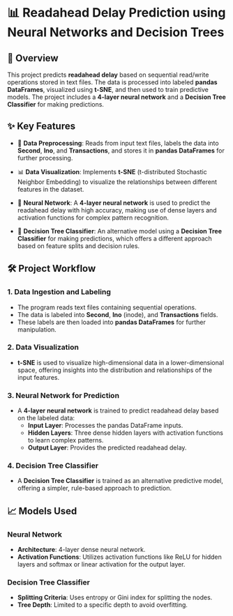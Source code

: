 # 📊 Readahead Delay Prediction using Neural Networks and Decision Trees

## 📘 Overview

This project predicts **readahead delay** based on sequential read/write operations stored in text files. The data is processed into labeled **pandas DataFrames**, visualized using **t-SNE**, and then used to train predictive models. The project includes a **4-layer neural network** and a **Decision Tree Classifier** for making predictions.

## ✨ Key Features

- 📄 **Data Preprocessing**: Reads from input text files, labels the data into **Second**, **Ino**, and **Transactions**, and stores it in **pandas DataFrames** for further processing.
  
- 📊 **Data Visualization**: Implements **t-SNE** (t-distributed Stochastic Neighbor Embedding) to visualize the relationships between different features in the dataset.

- 🧠 **Neural Network**: A **4-layer neural network** is used to predict the readahead delay with high accuracy, making use of dense layers and activation functions for complex pattern recognition.

- 🌲 **Decision Tree Classifier**: An alternative model using a **Decision Tree Classifier** for making predictions, which offers a different approach based on feature splits and decision rules.

## 🛠️ Project Workflow

### 1. **Data Ingestion and Labeling**
   - The program reads text files containing sequential operations.
   - The data is labeled into **Second**, **Ino** (inode), and **Transactions** fields.
   - These labels are then loaded into **pandas DataFrames** for further manipulation.

### 2. **Data Visualization**
   - **t-SNE** is used to visualize high-dimensional data in a lower-dimensional space, offering insights into the distribution and relationships of the input features.
   
### 3. **Neural Network for Prediction**
   - A **4-layer neural network** is trained to predict readahead delay based on the labeled data:
     - **Input Layer**: Processes the pandas DataFrame inputs.
     - **Hidden Layers**: Three dense hidden layers with activation functions to learn complex patterns.
     - **Output Layer**: Provides the predicted readahead delay.
   
### 4. **Decision Tree Classifier**
   - A **Decision Tree Classifier** is trained as an alternative predictive model, offering a simpler, rule-based approach to prediction.


## 📈 Models Used

### Neural Network
- **Architecture**: 4-layer dense neural network.
- **Activation Functions**: Utilizes activation functions like ReLU for hidden layers and softmax or linear activation for the output layer.

### Decision Tree Classifier
- **Splitting Criteria**: Uses entropy or Gini index for splitting the nodes.
- **Tree Depth**: Limited to a specific depth to avoid overfitting.

